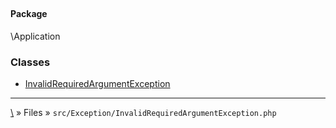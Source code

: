 ## 

#### Package
\Application







### Classes
* [InvalidRequiredArgumentException](classes/InvalidRequiredArgumentException)






***
[\\](Home) » Files » `src/Exception/InvalidRequiredArgumentException.php`